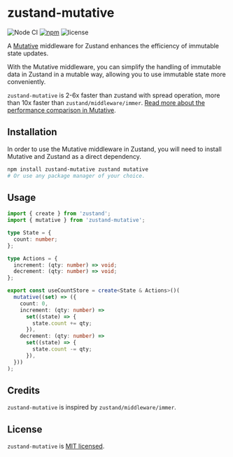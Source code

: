 # zustand-mutative

![Node CI](https://github.com/mutativejs/zustand-mutative/workflows/Node%20CI/badge.svg)
[![npm](https://img.shields.io/npm/v/zustand-mutative.svg)](https://www.npmjs.com/package/zustand-mutative)
![license](https://img.shields.io/npm/l/zustand-mutative)

A [Mutative](https://github.com/unadlib/mutative) middleware for Zustand enhances the efficiency of immutable state updates.

With the Mutative middleware, you can simplify the handling of immutable data in Zustand in a mutable way, allowing you to use immutable state more conveniently.

`zustand-mutative` is 2-6x faster than zustand with spread operation, more than 10x faster than `zustand/middleware/immer`. [Read more about the performance comparison in Mutative](https://mutative.js.org/docs/getting-started/performance).

## Installation

In order to use the Mutative middleware in Zustand, you will need to install Mutative and Zustand as a direct dependency.

```bash
npm install zustand-mutative zustand mutative
# Or use any package manager of your choice.
```

## Usage

```typescript
import { create } from 'zustand';
import { mutative } from 'zustand-mutative';

type State = {
  count: number;
};

type Actions = {
  increment: (qty: number) => void;
  decrement: (qty: number) => void;
};

export const useCountStore = create<State & Actions>()(
  mutative((set) => ({
    count: 0,
    increment: (qty: number) =>
      set((state) => {
        state.count += qty;
      }),
    decrement: (qty: number) =>
      set((state) => {
        state.count -= qty;
      }),
  }))
);
```

## Credits
`zustand-mutative` is inspired by `zustand/middleware/immer`. 

## License
`zustand-mutative` is [MIT licensed](https://github.com/mutativejs/zustand-mutative/blob/main/LICENSE).
